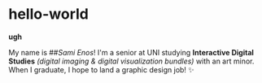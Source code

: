 # hello-world
**ugh**

My name is ##*Sami Enos*! I'm a senior at UNI studying **Interactive Digital Studies** *(digital imaging & digital visualization bundles)* with an art minor. When I graduate, I hope to land a graphic design job! :sparkles: 
